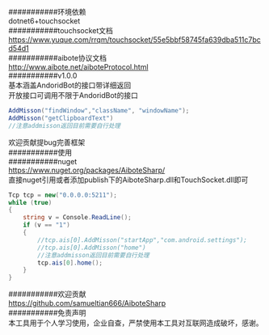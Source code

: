﻿###########环境依赖  
dotnet6+touchsocket  
###########touchsocket文档  
https://www.yuque.com/rrqm/touchsocket/55e5bbf58745fa639dba511c7bcd54d1  
###########aibote协议文档  
http://www.aibote.net/aiboteProtocol.html  
###########v1.0.0  
基本涵盖AndoridBot的接口带详细返回  
开放接口可调用不限于AndoridBot的接口  
```c#  
AddMisson("findWindow","className", "windowName");  
AddMisson("getClipboardText")
//注意addmisson返回目前需要自行处理
```
欢迎贡献提bug完善框架    
###########使用  
###########nuget  
https://www.nuget.org/packages/AiboteSharp/  
直接nuget引用或者添加publish下的AiboteSharp.dll和TouchSocket.dll即可  
```c#
Tcp tcp = new("0.0.0.0:5211");  
while (true)  
{  
    string v = Console.ReadLine();  
    if (v == "1")  
    {  
        //tcp.ais[0].AddMisson("startApp","com.android.settings");  
        //tcp.ais[0].AddMisson("home")  
        //注意addmisson返回目前需要自行处理
        tcp.ais[0].home();  
    }  
}  
```

###########欢迎贡献  
https://github.com/samueltian666/AiboteSharp  
###########免责声明  
本工具用于个人学习使用，企业自查，严禁使用本工具对互联网造成破坏，感谢。  